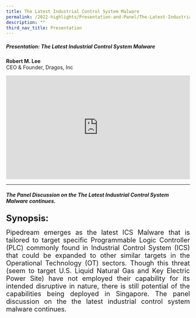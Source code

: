 ```yaml
---
title: The Latest Industrial Control System Malware
permalink: /2022-highlights/Presentation-and-Panel/The-Latest-Industrial-Control-System-Malware/
description: ""
third_nav_title: Presentation
---
```

##### **Presentation: The Latest Industrial Control System Malware**
<b>Robert M. Lee</b><br> CEO & Founder, Dragos, Inc<br>

<div class="video-container">
<iframe width="853" height="315" src="https://www.youtube.com/embed/uTq706YyQHY" frameborder="0" allow="accelerometer; autoplay; encrypted-media; gyroscope; picture-in-picture" allowfullscreen></iframe></div>

<hr class="my-3 border-primary" />	

##### **The Panel Discussion on the The Latest Industrial Control System Malware continues.**
<font size=5><b> Synopsis: </b></font>

<p style="text-align:justify"><font size="4">Pipedream emerges as the latest ICS Malware that is tailored to target specific Programmable Logic Controller (PLC) commonly found in Industrial Control System (ICS) that could be expanded to other similar targets in the Operational Technology (OT) sectors. Though this threat (seem to target U.S. Liquid Natural Gas and Key Electric Power Site) have not employed their capability for its intended disruptive in nature, there is still potential of the capabilities being deployed in Singapore. The panel discussion on the the latest industrial control system malware continues.</font></p><br><br>



<style type="text/css"> 
	    .video-container {
      position: relative;
      padding-bottom: 56.25%; /* 16:9 */
      height: 0;
    }
    .video-container iframe {
      position: absolute;
      top: 0;
      left: 0;
      width: 100%;
      height: 100%;
    }
	</style>